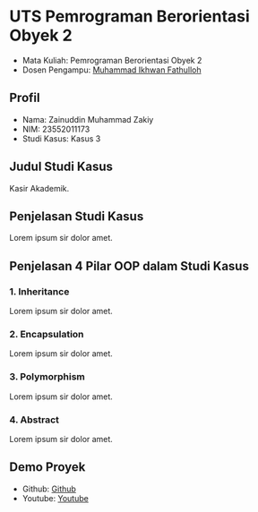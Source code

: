 # UTS Pemrograman Berorientasi Obyek 2
<ul>
  <li>Mata Kuliah: Pemrograman Berorientasi Obyek 2</li>
  <li>Dosen Pengampu: <a href="https://github.com/Muhammad-Ikhwan-Fathulloh">Muhammad Ikhwan Fathulloh</a></li>
</ul>

## Profil
<ul>
  <li>Nama: Zainuddin Muhammad Zakiy</li>
  <li>NIM: 23552011173</li>
  <li>Studi Kasus: Kasus 3</li>
</ul>

## Judul Studi Kasus
<p>Kasir Akademik.</p>

## Penjelasan Studi Kasus
<p>Lorem ipsum sir dolor amet.</p>

## Penjelasan 4 Pilar OOP dalam Studi Kasus

### 1. Inheritance
<p>Lorem ipsum sir dolor amet.</p>

### 2. Encapsulation
<p>Lorem ipsum sir dolor amet.</p>

### 3. Polymorphism
<p>Lorem ipsum sir dolor amet.</p>

### 4. Abstract
<p>Lorem ipsum sir dolor amet.</p>

## Demo Proyek
<ul>
  <li>Github: <a href="https://github.com/bang-jekk/UTS_PBO2_TIF-K-23B_23552011173">Github</a></li>
  <li>Youtube: <a href="https://www.youtube.com/watch?v=kMtSwWruHhA">Youtube</a></li>
</ul>
